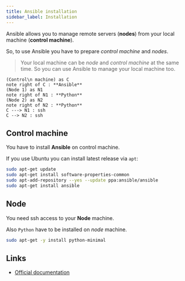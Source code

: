 ```yaml
---
title: Ansible installation
sidebar_label: Installation
---
```


Ansible allows you to manage remote servers (**nodes**) from your local machine (**control machine**).

So, to use Ansible you have to prepare _control machine_ and _nodes_.

> Your local machine can be _node_ and _control machine_ at the same time. So you can use Ansible to manage your
local machine too.

```uml
(Control\n machine) as C
note right of C : **Ansible**
(Node 1) as N1
note right of N1 : **Python**
(Node 2) as N2
note right of N2 : **Python**
C ---> N1 : ssh
C --> N2 : ssh
```

## Control machine

You have to install **Ansible** on control machine.

If you use Ubuntu you can install latest release via `apt`:

```bash
sudo apt-get update
sudo apt-get install software-properties-common
sudo apt-add-repository --yes --update ppa:ansible/ansible
sudo apt-get install ansible
```

## Node

You need ssh access to your **Node** machine.

Also `Python` have to be installed on *node* machine.

```bash
sudo apt-get -y install python-minimal
```

## Links

- [Official documentation](https://docs.ansible.com/ansible/latest/installation_guide/intro_installation.html)